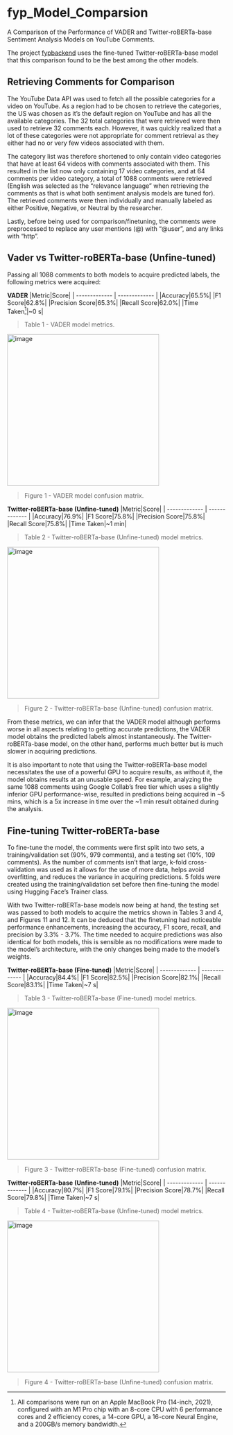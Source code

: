 # fyp_Model_Comparsion

A Comparison of the Performance of VADER and Twitter-roBERTa-base Sentiment Analysis Models on YouTube Comments.

The project [fypbackend](https://github.com/alimohdapg/fypbackend) uses the fine-tuned Twitter-roBERTa-base model that this comparison found to be the best among the other models.

## Retrieving Comments for Comparison
The YouTube Data API was used to fetch all the possible categories for a video on YouTube. As a region had to be chosen to retrieve the categories, the US was chosen as it’s the default region on YouTube and has all the available categories. The 32 total categories that were retrieved were then used to retrieve 32 comments each. However, it was quickly realized that a lot of these categories were not appropriate for comment retrieval as they either had no or very few videos associated with them.
 
The category list was therefore shortened to only contain video categories that have at least 64 videos with comments associated with them. This resulted in the list now only containing 17 video categories, and at 64 comments per video category, a total of 1088 comments were retrieved (English was selected as the “relevance language” when retrieving the comments as that is what both sentiment analysis models are tuned for). The retrieved comments were then individually and manually labeled as either Positive, Negative, or Neutral by the researcher.

Lastly, before being used for comparison/finetuning, the comments were preprocessed to replace any user mentions (@) with “@user”, and any links with “http”.

## Vader vs Twitter-roBERTa-base (Unfine-tuned)
Passing all 1088 comments to both models to acquire predicted labels, the following metrics were acquired:

**VADER**
|Metric|Score|
| ------------- | ------------- |
|Accuracy|65.5%|
|F1 Score|62.8%|
|Precision Score|65.3%|
|Recall Score|62.0%|
|Time Taken[^1]|~0 s|
> Table 1 - VADER model metrics.
<img width="350" alt="image" src="https://github.com/alimohdapg/fyp_Model_Comparsion/assets/84683922/e82f9d67-d4be-4ae5-b015-3852933e9a82">

> Figure 1 - VADER model confusion matrix.

**Twitter-roBERTa-base (Unfine-tuned)**
|Metric|Score|
| ------------- | ------------- |
|Accuracy|76.9%|
|F1 Score|75.8%|
|Precision Score|75.8%|
|Recall Score|75.8%|
|Time Taken|~1 min|
> Table 2 - Twitter-roBERTa-base (Unfine-tuned) model metrics.
<img width="350" alt="image" src="https://github.com/alimohdapg/fyp_Model_Comparsion/assets/84683922/3b430d95-209a-4164-8d12-7ccada64197d">

> Figure 2 - Twitter-roBERTa-base (Unfine-tuned) confusion matrix.

From these metrics, we can infer that the VADER model although performs worse in all aspects relating to getting accurate predictions, the VADER model obtains the predicted labels almost instantaneously. The Twitter-roBERTa-base model, on the other hand, performs much better but is much slower in acquiring predictions.

It is also important to note that using the Twitter-roBERTa-base model necessitates the use of a powerful GPU to acquire results, as without it, the model obtains results at an unusable speed. For example, analyzing the same 1088 comments using Google Collab’s free tier which uses a slightly inferior GPU performance-wise, resulted in predictions being acquired in ~5 mins, which is a 5x increase in time over the ~1 min result obtained during the analysis.

## Fine-tuning Twitter-roBERTa-base
To fine-tune the model, the comments were first split into two sets, a training/validation set (90%, 979 comments), and a testing set (10%, 109 comments). As the number of comments isn’t that large, k-fold cross-validation was used as it allows for the use of more data, helps avoid overfitting, and reduces the variance in acquiring predictions. 5 folds were created using the training/validation set before then fine-tuning the model using Hugging Face’s Trainer class.

With two Twitter-roBERTa-base models now being at hand, the testing set was passed to both models to acquire the metrics shown in Tables 3 and 4, and Figures 11 and 12. It can be deduced that the finetuning had noticeable performance enhancements, increasing the accuracy, F1 score, recall, and precision by 3.3% - 3.7%. The time needed to acquire predictions was also identical for both models, this is sensible as no modifications were made to the model’s architecture, with the only changes being made to the model’s weights.

**Twitter-roBERTa-base (Fine-tuned)**
|Metric|Score|
| ------------- | ------------- |
|Accuracy|84.4%|
|F1 Score|82.5%|
|Precision Score|82.1%|
|Recall Score|83.1%|
|Time Taken|~7 s|
> Table 3 - Twitter-roBERTa-base (Fine-tuned) model metrics.
<img width="350" alt="image" src="https://github.com/alimohdapg/fyp_Model_Comparsion/assets/84683922/463e07cb-d085-4a71-8adc-daf701b92ad1">

> Figure 3 - Twitter-roBERTa-base (Fine-tuned) confusion matrix.
 
**Twitter-roBERTa-base (Unfine-tuned)**
|Metric|Score|
| ------------- | ------------- |
|Accuracy|80.7%|
|F1 Score|79.1%|
|Precision Score|78.7%|
|Recall Score|79.8%|
|Time Taken|~7 s|
> Table 4 - Twitter-roBERTa-base (Unfine-tuned) model metrics.
<img width="350" alt="image" src="https://github.com/alimohdapg/fyp_Model_Comparsion/assets/84683922/89934b20-4677-4901-94d1-8ccd941b019f">

> Figure 4 - Twitter-roBERTa-base (Unfine-tuned) confusion matrix.

[^1]: All comparisons were run on an Apple MacBook Pro (14-inch, 2021), configured with an M1 Pro chip with an 8-core CPU with 6 performance cores and 2 efficiency cores, a 14-core GPU, a 16-core Neural Engine, and a 200GB/s memory bandwidth.

